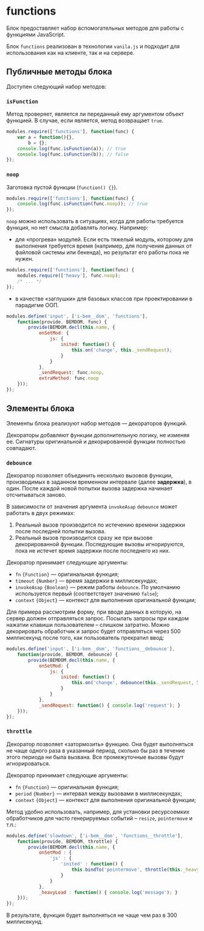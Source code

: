 # functions

Блок предоставляет набор вспомогательных методов для работы с функциями JavaScript.

Блок `functions` реализован в технологии `vanila.js` и подходит для использования как на клиенте, так и на сервере.

## Публичные методы блока

Доступен следующий набор методов:

### `isFunction`

Метод проверяет, является ли переданный ему аргументом объект функцией. В случае, если является, метод возвращает `true`.

```js
modules.require(['functions'], function(func) {
    var a = function(){},
        b = {};
    console.log(func.isFunction(a)); // true
    console.log(func.isFunction(b)); // false
});
```


### `noop`

Заготовка пустой функции (`function() {}`).

```js
modules.require(['functions'], function(func) {
    console.log(func.isFunction(func.noop)); // true
});
```

`noop` можно использовать в ситуациях, когда для работы требуется функция, но нет смысла добавлять логику. Например:
* для «прогрева» модулей. Если есть тяжелый модуль, которому для выполнения требуется время (например, для получения данных от файловой системы или бекенда), но результат его работы пока не нужен.

```js
modules.require(['functions'], function(func) {
    modules.require(['heavy'], func.noop);
    /* ... */ 
});
```

* в качестве «заглушки» для базовых классов при проектировании в парадигме ООП.

```js
modules.define('input', ['i-bem__dom', 'functions'], 
    function(provide, BEMDOM, func) {
        provide(BEMDOM.decl(this.name, {
            onSetMod: {
                js: {
                    inited: function() {
                        this.on('change', this._sendRequest);
                    }
                }
            },
            _sendRequest: func.noop,
            extraMethod: func.noop
    }));
});
```

## Элементы блока

Элементы блока реализуют набор методов — декораторов функций.

Декораторы добавляют функции дополнительную логику, не изменяя ее. Сигнатуры оригинальной и декорированной функции полностью совпадают.


### `debounce`

Декоратор позволяет объединить несколько вызовов функции, производимых в заданном временном интервале (далее **задержка**), в один. После каждой новой попытки вызова задержка начинает отсчитываться заново. 

В зависимости от значения аргумента `invokeAsap` `debounce` может работать в двух режимах:

1. Реальный вызов производится по истечению времени задержки после последней попытки вызова.
2. Реальный вызов производится сразу же при вызове декорированной функции. Последующие вызовы игнорируются, пока не истечет время задержки после последнего из них.

Декоратор принимает следующие аргументы:

* `fn` `{Function}` — оригинальная функция;
* `timeout` `{Number}` — время задержки в миллисекундах;
* `invokeAsap` `{Boolean}` — режим работы `debounce`. По умолчанию используется первый (соответствует значению `false`);
* `context` `{Object}` — контекст для выполнения оригинальной функции;

Для примера рассмотрим форму, при вводе данных в которую, на сервер должен отправляться запрос. Посылать запросы при каждом нажатии клавиши пользователем – слишком затратно. Можно декорировать обработчик и запрос будет отправляться через 500 миллисекунд после того, как пользователь прекратил ввод:

```js
modules.define('input', ['i-bem__dom', 'functions__debounce'], 
    function(provide, BEMDOM, debounce) {
        provide(BEMDOM.decl(this.name, {
            onSetMod: {
                js: {
                    inited: function() {
                        this.on('change', debounce(this._sendRequest, 500));
                    }
                }
            },
            _sendRequest: function() { console.log('request'); }
    }));
});
```


### `throttle`

Декоратор позволяет «затормозить» функцию. Она будет выполняться не чаще одного раза в указанный период, сколько бы раз в течение этого периода ни была вызвана. Все промежуточные вызовы будут игнорироваться.

Декоратор принимает следующие аргументы:

* `fn` `{Function}` — оригинальная функция;
* `period` `{Number}` — интервал между вызовами в миллисекундах;
* `context` `{Object}` — контекст для выполнения оригинальной функции;

Метод удобно использовать, например, для установки ресурсоемких обработчиков для часто генерируемых событий – `resize`, `pointermove` и т.п.:

```js
modules.define('slowdown', ['i-bem__dom', 'functions__throttle'], 
    function(provide, BEMDOM, throttle) {
        provide(BEMDOM.decl(this.name, {
            onSetMod : {
                'js' : {
                    'inited' : function() { 
                        this.bindTo('pointermove', throttle(this._heavyLoad, 300)); 
                    }
                }
            },
            _heavyLoad : function() { console.log('message'); }
    }));
});
```

В результате, функция будет выполняться не чаще чем раз в 300 миллисекунд.
